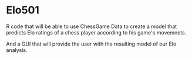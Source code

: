 # Elo501
R code that will be able to use ChessGame Data to create a model that predicts
Elo ratings of a chess player according to his game's movemnets.

And a GUI that will provide the user with the resulting model of our Elo analysis.
